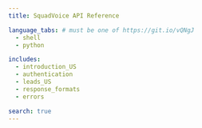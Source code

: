 ```yaml
---
title: SquadVoice API Reference

language_tabs: # must be one of https://git.io/vQNgJ
  - shell
  - python

includes:
  - introduction_US
  - authentication
  - leads_US
  - response_formats
  - errors

search: true
---
```


<script>
  window.location = "v4/in.html";
</script>
